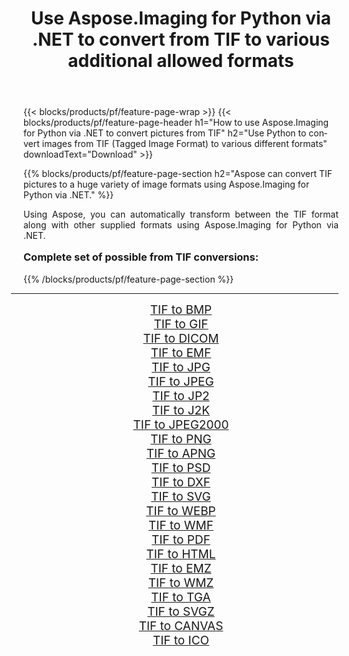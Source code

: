 ﻿---
title: Use Aspose.Imaging for Python via .NET to convert from TIF to various additional allowed formats 
weight: 3920
url: /python-net/conversion/from/tif/ 
lang: en
langdirlevel: 2
locales: zh-hans,ja,it,ru,de,es,fr,nl,id,lt,pl,pt,vi,tr,ko,zh-hant,ar,hi,th,sv,cs,uk,he
description: You can quickly transform from TIF(Tagged Image Format) into various formats using Aspose.Imaging for Python via .NET.
---

{{< blocks/products/pf/feature-page-wrap >}}
{{< blocks/products/pf/feature-page-header h1="How to use Aspose.Imaging for Python via .NET to convert pictures from TIF" h2="Use Python to convert images from TIF (Tagged Image Format) to various different formats" downloadText="Download" >}}


{{% blocks/products/pf/feature-page-section  h2="Aspose can convert TIF pictures to a huge variety of image formats using Aspose.Imaging for Python via .NET." %}}
<p align=justify>Using Aspose, you can automatically transform between the TIF format along with other supplied formats using Aspose.Imaging for Python via .NET. </p>
<h3 style="margin-top:16px;">
Complete set of possible from TIF conversions:
</h3>
{{% /blocks/products/pf/feature-page-section %}}
<div class="container-fluid productfamilypage bg-gray">
    <div class="convertypes bg-gray agp-content section">
        <div class="container">
		<hr style="margin-left:-20px;"/>
		<div class="row other-converters" style="gap: 10px;font-size: 19px;text-align:center;">
		    <div class='col-md-3 other-converter remove-lp remove-rp'><a href="/imaging/python-net/conversion/tif-to-bmp/" style="padding:15px;">TIF to BMP</a></div><div class='col-md-3 other-converter remove-lp remove-rp'><a href="/imaging/python-net/conversion/tif-to-gif/" style="padding:15px;">TIF to GIF</a></div><div class='col-md-3 other-converter remove-lp remove-rp'><a href="/imaging/python-net/conversion/tif-to-dicom/" style="padding:15px;">TIF to DICOM</a></div><div class='col-md-3 other-converter remove-lp remove-rp'><a href="/imaging/python-net/conversion/tif-to-emf/" style="padding:15px;">TIF to EMF</a></div><div class='col-md-3 other-converter remove-lp remove-rp'><a href="/imaging/python-net/conversion/tif-to-jpg/" style="padding:15px;">TIF to JPG</a></div><div class='col-md-3 other-converter remove-lp remove-rp'><a href="/imaging/python-net/conversion/tif-to-jpeg/" style="padding:15px;">TIF to JPEG</a></div><div class='col-md-3 other-converter remove-lp remove-rp'><a href="/imaging/python-net/conversion/tif-to-jp2/" style="padding:15px;">TIF to JP2</a></div><div class='col-md-3 other-converter remove-lp remove-rp'><a href="/imaging/python-net/conversion/tif-to-j2k/" style="padding:15px;">TIF to J2K</a></div><div class='col-md-3 other-converter remove-lp remove-rp'><a href="/imaging/python-net/conversion/tif-to-jpeg2000/" style="padding:15px;">TIF to JPEG2000</a></div><div class='col-md-3 other-converter remove-lp remove-rp'><a href="/imaging/python-net/conversion/tif-to-png/" style="padding:15px;">TIF to PNG</a></div><div class='col-md-3 other-converter remove-lp remove-rp'><a href="/imaging/python-net/conversion/tif-to-apng/" style="padding:15px;">TIF to APNG</a></div><div class='col-md-3 other-converter remove-lp remove-rp'><a href="/imaging/python-net/conversion/tif-to-psd/" style="padding:15px;">TIF to PSD</a></div><div class='col-md-3 other-converter remove-lp remove-rp'><a href="/imaging/python-net/conversion/tif-to-dxf/" style="padding:15px;">TIF to DXF</a></div><div class='col-md-3 other-converter remove-lp remove-rp'><a href="/imaging/python-net/conversion/tif-to-svg/" style="padding:15px;">TIF to SVG</a></div><div class='col-md-3 other-converter remove-lp remove-rp'><a href="/imaging/python-net/conversion/tif-to-webp/" style="padding:15px;">TIF to WEBP</a></div><div class='col-md-3 other-converter remove-lp remove-rp'><a href="/imaging/python-net/conversion/tif-to-wmf/" style="padding:15px;">TIF to WMF</a></div><div class='col-md-3 other-converter remove-lp remove-rp'><a href="/imaging/python-net/conversion/tif-to-pdf/" style="padding:15px;">TIF to PDF</a></div><div class='col-md-3 other-converter remove-lp remove-rp'><a href="/imaging/python-net/conversion/tif-to-html/" style="padding:15px;">TIF to HTML</a></div><div class='col-md-3 other-converter remove-lp remove-rp'><a href="/imaging/python-net/conversion/tif-to-emz/" style="padding:15px;">TIF to EMZ</a></div><div class='col-md-3 other-converter remove-lp remove-rp'><a href="/imaging/python-net/conversion/tif-to-wmz/" style="padding:15px;">TIF to WMZ</a></div><div class='col-md-3 other-converter remove-lp remove-rp'><a href="/imaging/python-net/conversion/tif-to-tga/" style="padding:15px;">TIF to TGA</a></div><div class='col-md-3 other-converter remove-lp remove-rp'><a href="/imaging/python-net/conversion/tif-to-svgz/" style="padding:15px;">TIF to SVGZ</a></div><div class='col-md-3 other-converter remove-lp remove-rp'><a href="/imaging/python-net/conversion/tif-to-canvas/" style="padding:15px;">TIF to CANVAS</a></div><div class='col-md-3 other-converter remove-lp remove-rp'><a href="/imaging/python-net/conversion/tif-to-ico/" style="padding:15px;">TIF to ICO</a></div>
                </div>
        </div>
    </div>
</div>
<br/>

